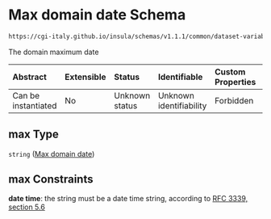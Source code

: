 # Max domain date Schema

```txt
https://cgi-italy.github.io/insula/schemas/v1.1.1/common/dataset-variable-domain.schema.json#/$defs/timeDomain/properties/max
```

The domain maximum date

| Abstract            | Extensible | Status         | Identifiable            | Custom Properties | Additional Properties | Access Restrictions | Defined In                                                                                                         |
| :------------------ | :--------- | :------------- | :---------------------- | :---------------- | :-------------------- | :------------------ | :----------------------------------------------------------------------------------------------------------------- |
| Can be instantiated | No         | Unknown status | Unknown identifiability | Forbidden         | Allowed               | none                | [dataset-variable-domain.schema.json\*](schemas/common/dataset-variable-domain.schema.json) |

## max Type

`string` ([Max domain date](dataset-variable-domain-defs-time-domain-properties-max-domain-date.md))

## max Constraints

**date time**: the string must be a date time string, according to [RFC 3339, section 5.6](https://tools.ietf.org/html/rfc3339)
